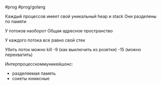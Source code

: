 #prog #prog/golang 

Каждый процессов имеет свой уникальный heap и stack
Они разделены по памяти

У потоков наоборот
Общая адресное пространство

У каждого потока все равно свой стек

Убить поток можно kill -9 (как выключить из розетки)
-15 (можно перехватить)

Интерпроцесскоммуникейшонс:
- разделяемая память
- сокеты юниксные
